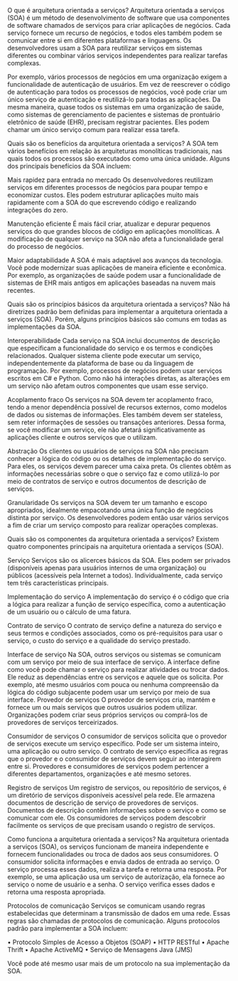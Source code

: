 O que é arquitetura orientada a serviços?
Arquitetura orientada a serviços (SOA) é um método de desenvolvimento de software que usa componentes de software chamados de serviços para criar aplicações de negócios. Cada serviço fornece um recurso de negócios, e todos eles também podem se comunicar entre si em diferentes plataformas e linguagens. Os desenvolvedores usam a SOA para reutilizar serviços em sistemas diferentes ou combinar vários serviços independentes para realizar tarefas complexas.

Por exemplo, vários processos de negócios em uma organização exigem a funcionalidade de autenticação de usuários. Em vez de reescrever o código de autenticação para todos os processos de negócios, você pode criar um único serviço de autenticação e reutilizá-lo para todas as aplicações. Da mesma maneira, quase todos os sistemas em uma organização de saúde, como sistemas de gerenciamento de pacientes e sistemas de prontuário eletrônico de saúde (EHR), precisam registrar pacientes. Eles podem chamar um único serviço comum para realizar essa tarefa.

Quais são os benefícios da arquitetura orientada a serviços?
A SOA tem vários benefícios em relação às arquiteturas monolíticas tradicionais, nas quais todos os processos são executados como uma única unidade. Alguns dos principais benefícios da SOA incluem:

Mais rapidez para entrada no mercado
Os desenvolvedores reutilizam serviços em diferentes processos de negócios para poupar tempo e economizar custos. Eles podem estruturar aplicações muito mais rapidamente com a SOA do que escrevendo código e realizando integrações do zero.

Manutenção eficiente
É mais fácil criar, atualizar e depurar pequenos serviços do que grandes blocos de código em aplicações monolíticas. A modificação de qualquer serviço na SOA não afeta a funcionalidade geral do processo de negócios.

Maior adaptabilidade
A SOA é mais adaptável aos avanços da tecnologia. Você pode modernizar suas aplicações de maneira eficiente e econômica. Por exemplo, as organizações de saúde podem usar a funcionalidade de sistemas de EHR mais antigos em aplicações baseadas na nuvem mais recentes.

Quais são os princípios básicos da arquitetura orientada a serviços?
Não há diretrizes padrão bem definidas para implementar a arquitetura orientada a serviços (SOA). Porém, alguns princípios básicos são comuns em todas as implementações da SOA.

Interoperabilidade
Cada serviço na SOA inclui documentos de descrição que especificam a funcionalidade do serviço e os termos e condições relacionados. Qualquer sistema cliente pode executar um serviço, independentemente da plataforma de base ou da linguagem de programação. Por exemplo, processos de negócios podem usar serviços escritos em C# e Python. Como não há interações diretas, as alterações em um serviço não afetam outros componentes que usam esse serviço.

Acoplamento fraco
Os serviços na SOA devem ter acoplamento fraco, tendo a menor dependência possível de recursos externos, como modelos de dados ou sistemas de informações. Eles também devem ser stateless, sem reter informações de sessões ou transações anteriores. Dessa forma, se você modificar um serviço, ele não afetará significativamente as aplicações cliente e outros serviços que o utilizam.

Abstração
Os clientes ou usuários de serviços na SOA não precisam conhecer a lógica do código ou os detalhes de implementação do serviço. Para eles, os serviços devem parecer uma caixa preta. Os clientes obtêm as informações necessárias sobre o que o serviço faz e como utilizá-lo por meio de contratos de serviço e outros documentos de descrição de serviços.

Granularidade
Os serviços na SOA devem ter um tamanho e escopo apropriados, idealmente empacotando uma única
função de negócios distinta por serviço. Os desenvolvedores podem então usar vários serviços a fim de criar um serviço composto para realizar operações complexas.

Quais são os componentes da arquitetura orientada a serviços?
Existem quatro componentes principais na arquitetura orientada a serviços (SOA).

Serviço
Serviços são os alicerces básicos da SOA. Eles podem ser privados (disponíveis apenas para usuários internos de uma organização) ou públicos (acessíveis pela Internet a todos). Individualmente, cada serviço tem três características principais.

Implementação do serviço
A implementação do serviço é o código que cria a lógica para realizar a função de serviço específica, como a autenticação de um usuário ou o cálculo de uma fatura.

Contrato de serviço
O contrato de serviço define a natureza do serviço e seus termos e condições associados, como os pré-requisitos para usar o serviço, o custo do serviço e a qualidade do serviço prestado.
 
Interface de serviço
Na SOA, outros serviços ou sistemas se comunicam com um serviço por meio de sua interface de serviço. A interface define como você pode chamar o serviço para realizar atividades ou trocar dados. Ele reduz as dependências entre os serviços e aquele que os solicita. Por exemplo, até mesmo usuários com pouca ou nenhuma compreensão da lógica do código subjacente podem usar um serviço por meio de sua interface.
Provedor de serviços
O provedor de serviços cria, mantém e fornece um ou mais serviços que outros usuários podem utilizar. Organizações podem criar seus próprios serviços ou comprá-los de provedores de serviços terceirizados.

Consumidor de serviços
O consumidor de serviços solicita que o provedor de serviços execute um serviço específico. Pode ser um sistema inteiro, uma aplicação ou outro serviço. O contrato de serviço especifica as regras que o provedor e o consumidor de serviços devem seguir ao interagirem entre si. Provedores e consumidores de serviços podem pertencer a diferentes departamentos, organizações e até mesmo setores.

Registro de serviços
Um registro de serviços, ou repositório de serviços, é um diretório de serviços disponíveis acessível pela rede. Ele armazena documentos de descrição de serviço de provedores de serviços. Documentos de descrição contêm informações sobre o serviço e como se comunicar com ele. Os consumidores de serviços podem descobrir facilmente os serviços de que precisam usando o registro de serviços.

Como funciona a arquitetura orientada a serviços?
Na arquitetura orientada a serviços (SOA), os serviços funcionam de maneira independente e fornecem funcionalidades ou troca de dados aos seus consumidores. O consumidor solicita informações e envia dados de entrada ao serviço. O serviço processa esses dados, realiza a tarefa e retorna uma resposta. Por exemplo, se uma aplicação usa um serviço de autorização, ela fornece ao serviço o nome de usuário e a senha. O serviço verifica esses dados e retorna uma resposta apropriada.

Protocolos de comunicação
Serviços se comunicam usando regras estabelecidas que determinam a transmissão de dados em uma rede. Essas regras são chamadas de protocolos de comunicação. Alguns protocolos padrão para implementar a SOA incluem:

• Protocolo Simples de Acesso a Objetos (SOAP)
• HTTP RESTful
• Apache Thrift
• Apache ActiveMQ
• Serviço de Mensagens Java (JMS)

Você pode até mesmo usar mais de um protocolo na sua implementação da SOA.
